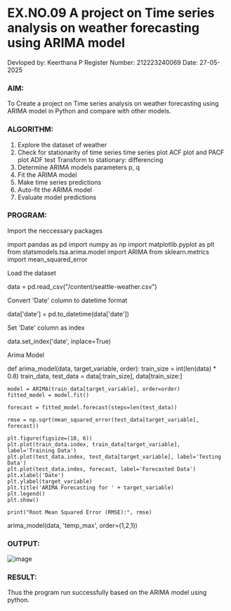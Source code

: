 # EX.NO.09        A project on Time series analysis on weather forecasting using ARIMA model 

Devloped by: Keerthana P
Register Number: 212223240069
Date: 27-05-2025

### AIM:
To Create a project on Time series analysis on weather forecasting using ARIMA model in  Python and compare with other models.
### ALGORITHM:
1. Explore the dataset of weather 
2. Check for stationarity of time series time series plot
   ACF plot and PACF plot
   ADF test
   Transform to stationary: differencing
3. Determine ARIMA models parameters p, q
4. Fit the ARIMA model
5. Make time series predictions
6. Auto-fit the ARIMA model
7. Evaluate model predictions
### PROGRAM:

Import the neccessary packages

import pandas as pd
import numpy as np
import matplotlib.pyplot as plt
from statsmodels.tsa.arima.model import ARIMA
from sklearn.metrics import mean_squared_error


Load the dataset

data = pd.read_csv("/content/seattle-weather.csv")


Convert 'Date' column to datetime format

data['date'] = pd.to_datetime(data['date'])

Set 'Date' column as index

data.set_index('date', inplace=True)

Arima Model

def arima_model(data, target_variable, order):
    train_size = int(len(data) * 0.8)
    train_data, test_data = data[:train_size], data[train_size:]

    model = ARIMA(train_data[target_variable], order=order)
    fitted_model = model.fit()

    forecast = fitted_model.forecast(steps=len(test_data))

    rmse = np.sqrt(mean_squared_error(test_data[target_variable], forecast))

    plt.figure(figsize=(10, 6))
    plt.plot(train_data.index, train_data[target_variable], label='Training Data')
    plt.plot(test_data.index, test_data[target_variable], label='Testing Data')
    plt.plot(test_data.index, forecast, label='Forecasted Data')
    plt.xlabel('Date')
    plt.ylabel(target_variable)
    plt.title('ARIMA Forecasting for ' + target_variable)
    plt.legend()
    plt.show()

    print("Root Mean Squared Error (RMSE):", rmse)

arima_model(data, 'temp_max', order=(1,2,1))




### OUTPUT:

![image](https://github.com/user-attachments/assets/d4a45ea0-a247-4987-a169-0200aa2d6ce9)

### RESULT:
Thus the program run successfully based on the ARIMA model using python.
